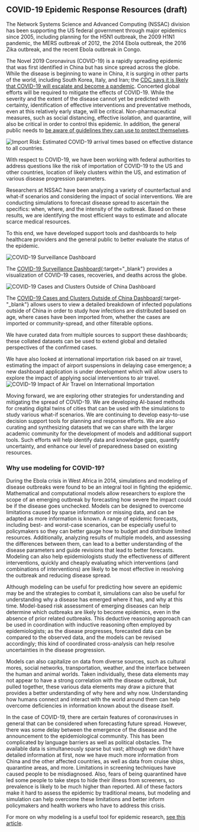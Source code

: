 ## COVID-19 Epidemic Response Resources (draft)
The Network Systems Science and Advanced Computing (NSSAC) division has been supporting the US federal government through major epidemics since 2005, including planning for the H5N1 outbreak, the 2009 H1N1 pandemic, the MERS outbreak of 2012, the 2014 Ebola outbreak, the 2016 Zika outbreak, and the recent Ebola outbreak in Congo. 

The Novel 2019 Coronavirus (COVID-19) is a rapidly spreading epidemic that was first identified in China but has since spread across the globe. While the disease is beginning to wane in China, it is surging in other parts of the world, including South Korea, Italy, and Iran; the [CDC says it is likely that COVID-19 will escalate and become a pandemic](https://www.cdc.gov/coronavirus/2019-nCoV/summary.html). Concerted global efforts will be required to mitigate the effects of COVID-19.  While the severity and the extent of the disease cannot yet be predicted with certainty, identification of effective interventions and preventative methods, even at this relatively early stage, will be critical. Non-pharmaceutical measures, such as social distancing, effective isolation, and quarantine, will also be critical in order to control this epidemic.  In addition, the general public needs to [be aware of guidelines they can use to protect themselves](https://nssac.github.io/draft/prevention).

![Import Risk: Estimated COVID-19 arrival times based on effective distance to all countries.](https://nssac.github.io/draft/Import_Risk_Image2.png)

With respect to COVID-19, we have been working with federal authorities to address questions like the risk of importation of COVID-19 to the US and other countries, location of likely clusters within the US, and estimation of various disease progression parameters. 

Researchers at NSSAC have been analyzing a variety of counterfactual and what-if scenarios and considering the impact of social interventions. We are conducting simulations to forecast disease spread to ascertain the specifics: when, where, and the intensity of the outbreak. Based on these results, we are identifying the most efficient ways to estimate and allocate scarce medical resources. 

To this end, we have developed support tools and dashboards to help healthcare providers and the general public to better evaluate the status of the epidemic. 

![COVID-19 Surveillance Dashboard](https://nssac.github.io/draft/Surveillance_Dashboard2.png)

The [COVID-19 Surveillance Dashboard](http://nssac.bii.virginia.edu/covid-19/dashboard/){:target="_blank"} provides a visualization of COVID-19 cases, recoveries, and deaths across the globe. 

![COVID-19 Cases and Clusters Outside of China Dashboard](https://nssac.github.io/draft/Cases_And_Clusters2.png)

The [COVID-19 Cases and Clusters Outside of China Dashboard](http://nssac.bii.virginia.edu/covid-19/cluster-dashboard/){:target-"_blank"} allows users to view a detailed breakdown of infected populations outside of China in order to study how infections are distributed based on age, where cases have been imported from, whether the cases are imported or community-spread, and other filterable options.

We have curated data from multiple sources to support these dashboards; these collated datasets can be used to extend global and detailed perspectives of the confirmed cases.

We have also looked at international importation risk based on air travel, estimating the impact of airport suspensions in delaying case emergence; a new dashboard application is under development which will allow users to explore the impact of applying social interventions to air travel. 
![COVID-19 Impact of Air Travel on International Importation](https://nssac.github.io/draft/Figure_From_Paper2.png)
 
Moving forward, we are exploring other strategies for understanding and mitigating the spread of COVID-19. We are developing AI-based methods for creating digital twins of cities that can be used with the simulations to study various what-if scenarios. We are continuing to develop easy-to-use decision support tools for planning and response efforts. We are also curating and synthesizing datasets that we can share with the larger academic community for the development of models and additional support tools. Such efforts will help identify data and knowledge gaps, quantify uncertainty, and enhance our level of preparedness based on existing resources. 

### Why use modeling for COVID-19?
During the Ebola crisis in West Africa in 2014, simulations and modeling of disease outbreaks were found to be an integral tool in fighting the epidemic.  Mathematical and computational models allow researchers to explore the scope of an emerging outbreak by forecasting how severe the impact could be if the disease goes unchecked. Models can be designed to overcome limitations caused by sparse information or missing data, and can be adapted as more information is known.  A range of epidemic forecasts, including best- and worst-case scenarios, can be especially useful to policymakers so they can better gauge how to budget and distribute limited resources.  Additionally, analyzing results of multiple models, and assessing the differences between them, can lead to a better understanding of the disease parameters and guide revisions that lead to better forecasts.  Modeling can also help epidemiologists study the effectiveness of different interventions, quickly and cheaply evaluating which interventions (and combinations of interventions) are likely to be most effective in resolving the outbreak and reducing disease spread.

Although modeling can be useful for predicting how severe an epidemic may be and the strategies to combat it, simulations can also be useful for understanding why a disease has emerged where it has, and why at this time.  Model-based risk assessment of emerging diseases can help determine which outbreaks are likely to become epidemics, even in the absence of prior related outbreaks.  This deductive reasoning approach can be used in coordination with inductive reasoning often employed by epidemiologists; as the disease progresses, forecasted data can be compared to the observed data, and the models can be revised accordingly; this kind of coordinated cross-analysis can help resolve uncertainties in the disease progression.

Models can also capitalize on data from diverse sources, such as cultural mores, social networks, transportation, weather, and the interface between the human and animal worlds.  Taken individually, these data elements may not appear to have a strong correlation with the disease outbreak, but pulled together, these various data elements may draw a picture that provides a better understanding of why here and why now.  Understanding how humans connect and interact with the world around them can help overcome deficiencies in information known about the disease itself.

In the case of COVID-19, there are certain features of coronaviruses in general that can be considered when forecasting future spread.  However, there was some delay between the emergence of the disease and the announcement to the epidemiological community.  This has been complicated by language barriers as well as political obstacles.  The available data is simultaneously sparse but vast; although we didn’t have detailed information at first, now we have much more information from China and the other affected countries, as well as data from cruise ships, quarantine areas, and more.  Limitations in screening techniques have caused people to be misdiagnosed.  Also, fears of being quarantined have led some people to take steps to hide their illness from screeners, so prevalence is likely to be much higher than reported.  All of these factors make it hard to assess the epidemic by traditional means, but modeling and simulation can help overcome these limitations and better inform policymakers and health workers who have to address this crisis.

For more on why modeling is a useful tool for epidemic research, [see this article](https://www.pnas.org/content/111/51/18095).

